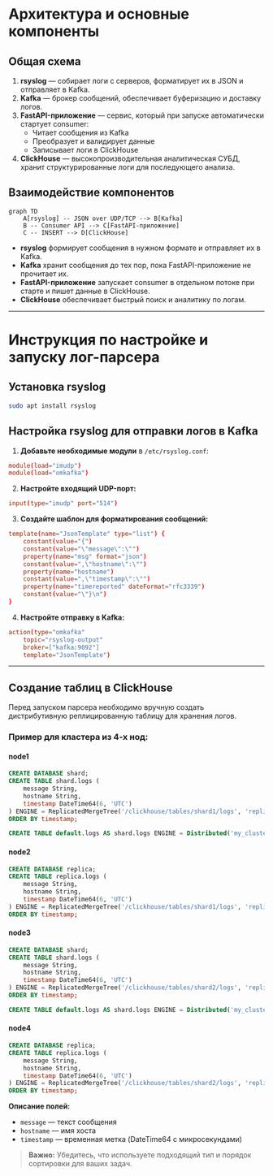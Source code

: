 # Архитектура и основные компоненты

## Общая схема

1. **rsyslog** — собирает логи с серверов, форматирует их в JSON и отправляет в Kafka.
2. **Kafka** — брокер сообщений, обеспечивает буферизацию и доставку логов.
3. **FastAPI-приложение** — сервис, который при запуске автоматически стартует consumer:
    - Читает сообщения из Kafka
    - Преобразует и валидирует данные
    - Записывает логи в ClickHouse
4. **ClickHouse** — высокопроизводительная аналитическая СУБД, хранит структурированные логи для последующего анализа.

## Взаимодействие компонентов

```mermaid
graph TD
    A[rsyslog] -- JSON over UDP/TCP --> B[Kafka]
    B -- Consumer API --> C[FastAPI-приложение]
    C -- INSERT --> D[ClickHouse]
```

- **rsyslog** формирует сообщения в нужном формате и отправляет их в Kafka.
- **Kafka** хранит сообщения до тех пор, пока FastAPI-приложение не прочитает их.
- **FastAPI-приложение** запускает consumer в отдельном потоке при старте и пишет данные в ClickHouse.
- **ClickHouse** обеспечивает быстрый поиск и аналитику по логам.

---

# Инструкция по настройке и запуску лог-парсера

## Установка rsyslog

```bash
sudo apt install rsyslog
```

## Настройка rsyslog для отправки логов в Kafka

1. **Добавьте необходимые модули** в `/etc/rsyslog.conf`:

```conf
module(load="imudp")
module(load="omkafka")
```

2. **Настройте входящий UDP-порт:**

```conf
input(type="imudp" port="514")
```

3. **Создайте шаблон для форматирования сообщений:**

```conf
template(name="JsonTemplate" type="list") {
    constant(value="{")
    constant(value="\"message\":\"")
    property(name="msg" format="json")
    constant(value=",\"hostname\":\"")
    property(name="hostname")
    constant(value=",\"timestamp\":\"")
    property(name="timereported" dateFormat="rfc3339")
    constant(value="\"}\n")
}
```

4. **Настройте отправку в Kafka:**

```conf
action(type="omkafka"
    topic="rsyslog-output"
    broker=["kafka:9092"]
    template="JsonTemplate")
```

---

## Создание таблиц в ClickHouse

Перед запуском парсера необходимо вручную создать дистрибутивную реплицированную таблицу для хранения логов.

### Пример для кластера из 4-х нод:

#### node1
```sql
CREATE DATABASE shard;
CREATE TABLE shard.logs (
    message String,
    hostname String,
    timestamp DateTime64(6, 'UTC')
) ENGINE = ReplicatedMergeTree('/clickhouse/tables/shard1/logs', 'replica_1')
ORDER BY timestamp;

CREATE TABLE default.logs AS shard.logs ENGINE = Distributed('my_cluster', '', logs, rand());
```

#### node2
```sql
CREATE DATABASE replica;
CREATE TABLE replica.logs (
    message String,
    hostname String,
    timestamp DateTime64(6, 'UTC')
) ENGINE = ReplicatedMergeTree('/clickhouse/tables/shard1/logs', 'replica_2')
ORDER BY timestamp;
```

#### node3
```sql
CREATE DATABASE shard;
CREATE TABLE shard.logs (
    message String,
    hostname String,
    timestamp DateTime64(6, 'UTC')
) ENGINE = ReplicatedMergeTree('/clickhouse/tables/shard2/logs', 'replica_1')
ORDER BY timestamp;

CREATE TABLE default.logs AS shard.logs ENGINE = Distributed('my_cluster', '', logs, rand());
```

#### node4
```sql
CREATE DATABASE replica;
CREATE TABLE replica.logs (
    message String,
    hostname String,
    timestamp DateTime64(6, 'UTC')
) ENGINE = ReplicatedMergeTree('/clickhouse/tables/shard2/logs', 'replica_2')
ORDER BY timestamp;
```

**Описание полей:**
- `message` — текст сообщения
- `hostname` — имя хоста
- `timestamp` — временная метка (DateTime64 с микросекундами)

> **Важно:** Убедитесь, что используете подходящий тип и порядок сортировки для ваших задач.
